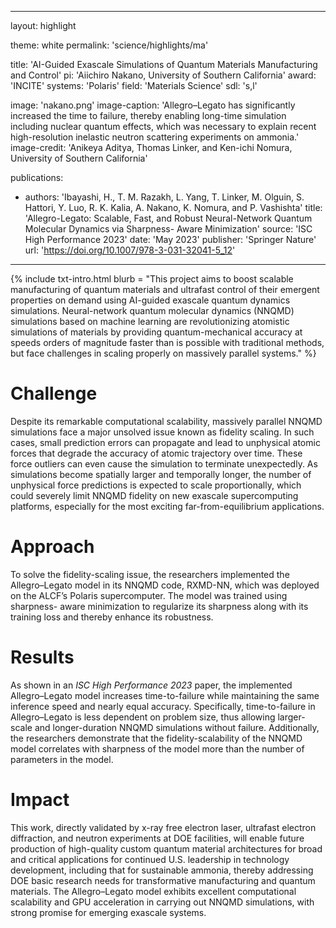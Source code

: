
---
layout: highlight

theme: white
permalink: 'science/highlights/ma'

title: 'AI-Guided Exascale Simulations of Quantum Materials Manufacturing and Control'
pi: 'Aiichiro Nakano, University of Southern California'
award: 'INCITE'
systems: 'Polaris'
field: 'Materials Science'
sdl: 's,l'

image: 'nakano.png' 
image-caption: 'Allegro–Legato has significantly increased the time to failure, thereby enabling long-time simulation including nuclear quantum effects, which was necessary to explain recent high-resolution inelastic neutron scattering experiments on ammonia.'
image-credit: 'Anikeya Aditya, Thomas Linker, and Ken-ichi Nomura, University of Southern California'

publications:
  - authors: 'Ibayashi, H., T. M. Razakh, L. Yang, T. Linker, M. Olguin, S. Hattori, Y. Luo, R. K. Kalia, A. Nakano, K. Nomura, and P. Vashishta'
    title: 'Allegro-Legato: Scalable, Fast, and Robust Neural-Network Quantum Molecular Dynamics via Sharpness- Aware Minimization'
    source: 'ISC High Performance 2023'
    date: 'May 2023'
    publisher: 'Springer Nature'
    url: 'https://doi.org/10.1007/978-3-031-32041-5_12'
    
    
---

{% include txt-intro.html 
    blurb = "This project aims to boost scalable manufacturing of quantum materials and ultrafast control of their emergent properties on demand using AI-guided exascale quantum dynamics simulations. Neural-network quantum molecular dynamics (NNQMD) simulations based on machine learning are revolutionizing atomistic simulations of materials by providing quantum-mechanical accuracy at speeds orders of magnitude faster than is possible with traditional methods, but face challenges in scaling properly on massively parallel systems."
%}



# Challenge

Despite its remarkable computational scalability, massively parallel NNQMD simulations face a major unsolved issue known as fidelity scaling. In such cases, small prediction errors can propagate and lead to unphysical atomic forces that degrade the accuracy of atomic trajectory over time. These force outliers can even cause the simulation to terminate unexpectedly. As simulations become spatially larger and temporally longer, the number of unphysical force predictions is expected to scale proportionally, which could severely limit NNQMD fidelity on new exascale supercomputing platforms, especially for the most exciting far-from-equilibrium applications.



# Approach

To solve the fidelity-scaling issue, the researchers implemented the Allegro–Legato model in its NNQMD code, RXMD-NN, which was deployed on the ALCF’s Polaris supercomputer. The model was trained using sharpness- aware minimization to regularize its sharpness along with its training loss and thereby enhance its robustness.



# Results

As shown in an _ISC High Performance 2023_ paper, the implemented Allegro–Legato model increases time-to-failure while maintaining the same inference speed and nearly equal accuracy. Specifically, time-to-failure in Allegro–Legato is less dependent on problem size, thus allowing larger-scale and longer-duration NNQMD simulations without failure. Additionally, the researchers demonstrate that the fidelity-scalability of the NNQMD model correlates with sharpness of the model more than the number of parameters in the model.



# Impact

This work, directly validated by x-ray free electron laser, ultrafast electron diffraction, and neutron experiments at DOE facilities, will enable future production of high-quality custom quantum material architectures for broad and critical applications for continued U.S. leadership in technology development, including that for sustainable ammonia, thereby addressing DOE basic research needs for transformative manufacturing and quantum materials. The Allegro–Legato model exhibits excellent computational scalability and GPU acceleration in carrying out NNQMD simulations, with strong promise for emerging exascale systems.
